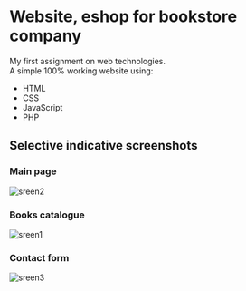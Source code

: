 # Website, eshop for bookstore company

My first assignment on web technologies.  
A simple 100% working website using:

* HTML
* CSS
* JavaScript
* PHP

## Selective indicative screenshots

### Main page

![sreen2](https://github.com/StefanosGregory/bookshop_eshop/blob/main/screenshots/screen2.png)

### Books catalogue 

![sreen1](https://github.com/StefanosGregory/bookshop_eshop/blob/main/screenshots/screen1.png)

### Contact form

![sreen3](https://github.com/StefanosGregory/bookshop_eshop/blob/main/screenshots/screen3.png)

